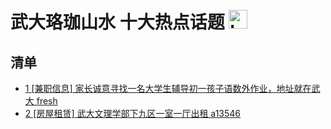 # 武大珞珈山水 十大热点话题 <img src="https://file.ipadown.com/tophub/assets/images/media/bbs.whu.edu.cn.png_50x50.png" width="30" alt="Logo"></img>

## 清单

* [1 [兼职信息] 家长诚意寻找一名大学生辅导初一孩子语数外作业，地址就在武大 fresh](http://bbs.whu.edu.cn/bbstcon.php?board=PartTimeJob&gid=951855)
* [2 [房屋租赁] 武大文理学部下九区一室一厅出租 a13546](http://bbs.whu.edu.cn/bbstcon.php?board=House&gid=91991)
